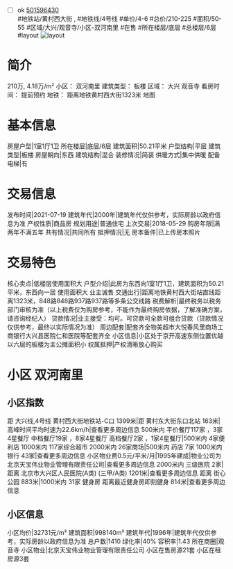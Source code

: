 - [ ] ok [501596430](https://bj.5i5j.com/ershoufang/501596430.html)  
 #地铁站/黄村西大街 ,  #地铁线/4号线
#单价/4-6 #总价/210-225 #面积/50-55   #区域/大兴/观音寺/小区-双河南里 #在售 #所在楼层/底层 #总楼层/6层 #layout 
![layout](http://image2a.5i5j.com/bdir/layout/c6b5c9e73cd6428f90d59bf3ab00918f.jpg_P5.jpg) 
# 简介 
 210万,  4.18万/m² 
小区： 双河南里
建筑类型： 板楼
区域： 大兴 观音寺
看房时间： 提前预约
地铁： 距离地铁黄村西大街1323米 地图
# 基本信息 
 房屋户型|1室1厅1卫
所在楼层|底层/6层
建筑面积|50.21平米
户型结构|平层
建筑类型|板楼
房屋朝向|东西
建筑结构|混合
装修情况|简装
供暖方式|集中供暖
配备电梯|有
# 交易信息 
 发布时间|2021-07-19
建筑年代|2000年|建筑年代仅供参考，实际房龄以政府信息为准
产权性质|商品房
规划用途|普通住宅
上次交易|2018-05-29
购房年限|满两年不满五年
共有情况|共同所有
抵押情况|无
房本备件|已上传房本照片
# 交易特色 
 核心卖点|低楼层使用面积大
户型介绍|此房为东西向1室1厅1卫，建筑面积为50.21平米，东西向一居 使用面积大 业主诚售
交通出行|距离地铁黄村西大街站直线距离1323米，848路848路937路937路等多条公交线路
税费解析|最终税务以税务部门审核为准（以上税费仅为购房参考，不能作为最终购房依据，了解准确方案，请咨询经纪人）
贷款情况|业主接受：均可。可贷款可全款可组合贷款（贷款情况仅供参考，最终以实际情况为准）
周边配套|配套齐全物美超市大悦春风里商场工商银行大兴县医院仁和医院等配套齐全
小区信息|小区处于京开高速东侧位置优越以六层的板楼为主公摊面积小
权属抵押|产权清晰放心购买
# 小区 双河南里
## 小区指数 
 距 大兴线,4号线 黄村西大街地铁站-C口 1399米|距 黄村东大街东口北站 163米|高峰时间平均时速为22.6km/h|查看更多周边信息
500米内 平价餐厅117家 ，3家4星餐厅
中档餐厅19家 ，8家4星餐厅
高档餐厅2家 ，1家4星餐厅|500米内 4家便利店
1000米内 117家综合超市
2000米内 26家商场|500米内 药店 7家
1000米内 银行 43家|查看更多周边信息
小区物业费0.5元/平米/月|1995年建成|物业公司为北京天宝伟业物业管理有限责任公司|查看更多周边信息
2000米内 三级医院 2家|距离 北京市大兴区人民医院(A类) (三甲/A类) 1201米|查看更多周边信息
距离 街心公园 883米|1000米内 31家 健身房
距离最近健身房即刻健身 814米|查看更多周边信息
## 小区信息 
 小区均价|32731元/m²
建筑面积|998140m²
建筑年代|1996年|建筑年代仅供参考，实际房龄以政府信息为准
总户数|1410
绿化率|40%
容积率|1.43
所在商圈|观音寺
小区物业|北京天宝伟业物业管理有限责任公司
小区在售房源21套
小区在租房源3套
